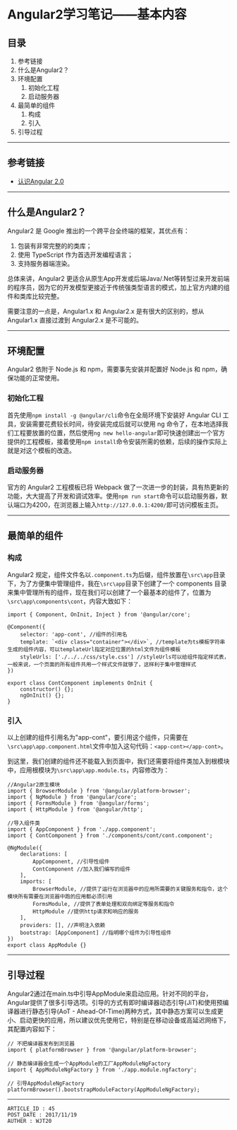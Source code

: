 
# Angular2学习笔记——基本内容 #

## 目录 ##

1. 参考链接
2. 什么是Angular2？
3. 环境配置
	1. 初始化工程
	2. 启动服务器
4. 最简单的组件
	1. 构成
	2. 引入
5. 引导过程

---

## 参考链接 ##

- [认识Angular 2.0](https://juejin.im/post/5860eebe1b69e6006ce1395c)

---

## 什么是Angular2？ ##

Angular2 是 Google 推出的一个跨平台全终端的框架，其优点有：

1. 包装有非常完整的的类库；
2. 使用 TypeScript 作为首选开发编程语言；
3. 支持服务器端渲染。

总体来讲，Angular2 更适合从原生App开发或后端Java/.Net等转型过来开发前端的程序员，因为它的开发模型更接近于传统强类型语言的模式，加上官方内建的组件和类库比较完整。

需要注意的一点是，Angular1.x 和 Angular2.x 是有很大的区别的，想从 Angular1.x 直接过渡到 Angular2.x 是不可能的。

---

## 环境配置 ##

Angular2 依附于 Node.js 和 npm，需要事先安装并配置好 Node.js 和 npm，确保功能的正常使用。

### 初始化工程 ###

首先使用`npm install -g @angular/cli`命令在全局环境下安装好 Angular CLI 工具，安装需要花费较长时间，待安装完成后就可以使用 ng 命令了，在本地选择我们工程要放置的位置，然后使用`ng new hello-angular`即可快速创建出一个官方提供的工程模板，接着使用`npm install`命令安装所需的依赖，后续的操作实际上就是对这个模板的改造。

### 启动服务器 ###

官方的 Angular2 工程模板已将 Webpack 做了一次进一步的封装，具有热更新的功能，大大提高了开发和调试效率。使用`npm run start`命令可以启动服务器，默认端口为4200，在浏览器上输入`http://127.0.0.1:4200/`即可访问模板主页。

---

## 最简单的组件 ##

### 构成 ###

Angular2 规定，组件文件名以`.component.ts`为后缀，组件放置在`\src\app`目录下，为了方便集中管理组件，我在`\src\app`目录下创建了一个 components 目录来集中管理所有的组件，现在我们可以创建了一个最基本的组件了，位置为`\src\app\components\cont`，内容大致如下：

```
import { Component, OnInit, Inject } from '@angular/core';

@Component({
    selector: 'app-cont', //组件的引用名
    template: `<div class="container"></div>`, //template为ts模板字符串生成的组件内容，可以templateUrl指定对应位置的html文件为组件模板
    styleUrls: ['./../../css/style.css'] //styleUrls可以给组件指定样式表，一般来说，一个页面的所有组件共用一个样式文件就够了，这样利于集中管理样式
})

export class ContComponent implements OnInit {
    constructor() {};
    ngOnInit() {};
}
```

### 引入 ###

以上创建的组件引用名为"app-cont"，要引用这个组件，只需要在`\src\app\app.component.html`文件中加入这句代码：`<app-cont></app-cont>`。

到这里，我们创建的组件还不能载入到页面中，我们还需要将组件类加入到根模块中，应用根模块为`\src\app\app.module.ts`，内容修改为：

```
//Angular2原生模块
import { BrowserModule } from '@angular/platform-browser';
import { NgModule } from '@angular/core';
import { FormsModule } from '@angular/forms';
import { HttpModule } from '@angular/http';

//导入组件类
import { AppComponent } from './app.component';
import { ContComponent } from './components/cont/cont.component';

@NgModule({
	declarations: [
		AppComponent, //引导性组件
		ContComponent //加入我们编写的组件
	],
	imports: [
		BrowserModule, //提供了运行在浏览器中的应用所需要的关键服务和指令，这个模块所有需要在浏览器中跑的应用都必须引用
		FormsModule, //提供了表单处理和双向绑定等服务和指令
		HttpModule //提供http请求和响应的服务
	],
	providers: [], //声明注入依赖
	bootstrap: [AppComponent] //指明哪个组件为引导性组件
})
export class AppModule {}
```

---

## 引导过程 ## 

Angular2通过在main.ts中引导AppModule来启动应用。针对不同的平台，Angular提供了很多引导选项。引导的方式有即时编译器动态引导(JiT)和使用预编译器进行静态引导(AoT - Ahead-Of-Time)两种方式，其中静态方案可以生成更小、启动更快的应用，所以建议优先使用它，特别是在移动设备或高延迟网络下，其配置内容如下：

```
// 不把编译器发布到浏览器
import { platformBrowser } from '@angular/platform-browser';

// 静态编译器会生成一个AppModule的工厂AppModuleNgFactory
import { AppModuleNgFactory } from './app.module.ngfactory';

// 引导AppModuleNgFactory
platformBrowser().bootstrapModuleFactory(AppModuleNgFactory);
```

---

```
ARTICLE_ID : 45
POST_DATE : 2017/11/19
AUTHER : WJT20
```
